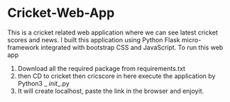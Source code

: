 # Cricket-Web-App
This is a cricket related web application where we can see latest cricket scores and news. I built this application using Python Flask micro-framework integrated with bootstrap CSS and JavaScript.
To run this web app 
1. Download all the required package from requirements.txt
2. then CD to cricket then cricscore in here execute the application by Python3 _ _init__.py
3. It will create localhost, paste the link in the browser and enjoyit.
